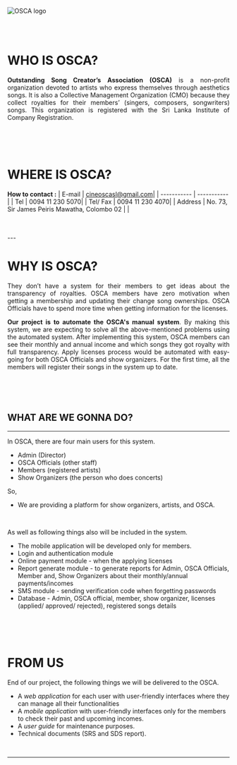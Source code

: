 ![OSCA logo](image.jpg)

<br/>
<br/>

# WHO IS **OSCA**? 
<p align=justify><b>Outstanding Song Creator’s Association (OSCA)</b> is a non-profit organization devoted to artists who express themselves through aesthetics songs. It is also a Collective Management Organization (CMO) because they collect royalties for their members’ (singers, composers, songwriters) songs. This organization is registered with the Sri Lanka Institute of Company Registration.</p>
<br/>
<br/>
<br/>



# WHERE IS **OSCA**?
**How to contact :**
| E-mail   | cineoscasl@gmail.com|
| ----------- | ----------- |
| Tel      | 0094 11 230 5070|
| Tel/ Fax   | 0094 11 230 4070|
| Address      | No. 73, Sir James Peiris Mawatha, Colombo 02 |
|

<br/>
<br/>
---

# WHY IS **OSCA**?
<p align=justify>They don’t have a system for their members to get ideas about the transparency of royalties. OSCA members have zero motivation when getting a membership and updating their change song ownerships. OSCA Officials have to spend more time when getting information for the licenses.</p>

<p align=justify><strong>Our project is to automate the OSCA's manual system</strong>. By making this system, we are expecting to solve all the above-mentioned problems using the automated system. After implementing this system, OSCA members can see their monthly and annual income and which songs they got royalty with full transparency. Apply licenses process would be automated with easy-going for both OSCA Officials and show organizers. For the first time, all the members will register their songs in the system up to date. </p>
<br/>
<br/>
<br/>


## WHAT ARE WE GONNA DO?
---
In OSCA, there are four main users for this system.
- Admin (Director)
- OSCA Officials (other staff)
- Members (registered artists)
- Show Organizers (the person who does concerts)

So,
- We are providing a platform for show organizers, artists, and OSCA.
 <br/>

As well as following things also will be included in the system.
- The mobile application will be developed only for members.
- Login and authentication module
- Online payment module - when the applying licenses
- Report generate module - to generate reports for Admin, OSCA Officials, Member and, Show Organizers about their monthly/annual payments/incomes
- SMS module - sending verification code when forgetting passwords
- Database - Admin, OSCA official, member, show organizer, licenses (applied/ approved/ rejected), registered songs details
 
<br/>
<br/>
<br/>

# FROM US

End of our project, the following things we will be delivered to the OSCA.
- A *web application* for each user with user-friendly interfaces where they can manage all their functionalities
- A *mobile application* with user-friendly interfaces only for the members to check their past and upcoming incomes.
- A *user guide* for maintenance purposes.
- Technical documents (SRS and SDS report).

<br/>

---
